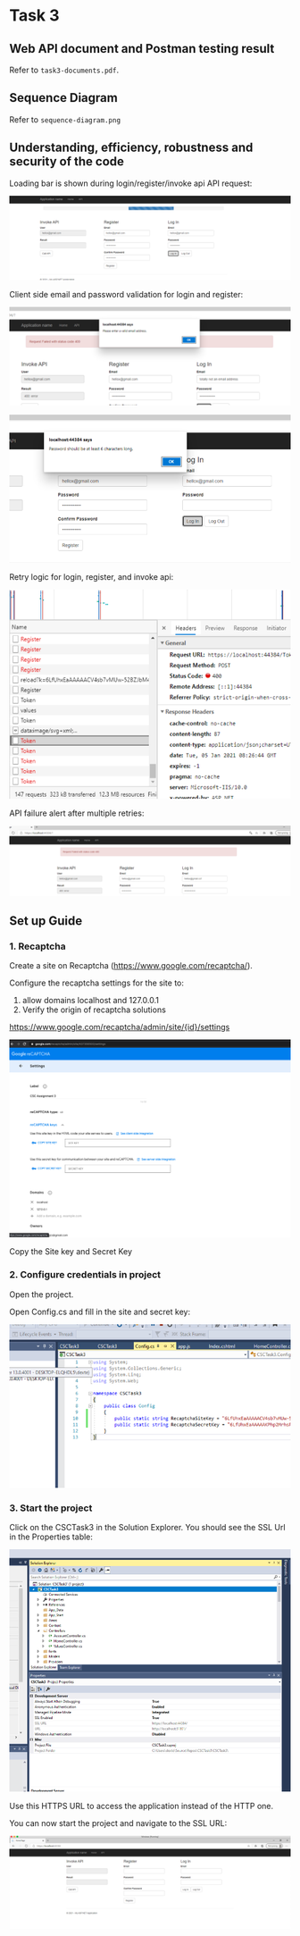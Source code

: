 # Task 3

## Web API document and Postman testing result

Refer to `task3-documents.pdf`.

## Sequence Diagram

Refer to `sequence-diagram.png`

## Understanding, efficiency, robustness and security of the code

Loading bar is shown during login/register/invoke api API request:

![](images/loading.png)

Client side email and password validation for login and register:

![](images/email-validation.png)

![](images/password-validation.png)

Retry logic for login, register, and invoke api:

![](images/retry.png)

API failure alert after multiple retries:

![](images/failure.png)

## Set up Guide

### 1. Recaptcha

Create a site on Recaptcha (https://www.google.com/recaptcha/).

Configure the recaptcha settings for the site to:

1. allow domains localhost and 127.0.0.1
2. Verify the origin of recaptcha solutions

https://www.google.com/recaptcha/admin/site/{id}/settings

![](images/recaptcha-settings.png)

Copy the Site key and Secret Key

### 2. Configure credentials in project

Open the project. 

Open Config.cs and fill in the site and secret key:

![](images/config.png)

### 3. Start the project

Click on the CSCTask3 in the Solution Explorer. You should see the SSL Url in the Properties table:

![](images/ssl_url.png)

Use this HTTPS URL to access the application instead of the HTTP one.

You can now start the project and navigate to the SSL URL:

![](images/page.png)

